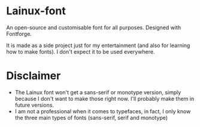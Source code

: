 # Lainux-font
An open-source and customisable font for all purposes. Designed with Fontforge.

It is made as a side project just for my entertainment  (and also for learning how to make fonts). I don't expect it to be used everywhere.

# Disclaimer
- The Lainux font won't get a sans-serif or monotype version, simply because I don't want to make those right now. I'll probably make them in future versions.
- I am not a professional when it comes to typefaces, in fact, I only know the three main types of fonts (sans-serif, serif and monotype)
